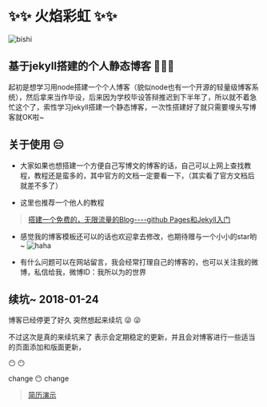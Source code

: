 # :sparkles::sparkles: 火焰彩虹 :sparkles::sparkles:
![bishi](http://7xonct.com1.z0.glb.clouddn.com/rabit/bisihi.gif)
## 基于jekyll搭建的个人静态博客 :dizzy::dizzy::dizzy:
起初是想学习用node搭建一个个人博客（貌似node也有一个开源的轻量级博客系统），然后拿来当作毕设，后来因为学校毕设答辩推迟到下半年了，所以就不着急忙这个了，索性学习jekyll搭建一个静态博客，一次性搭建好了就只需要埋头写博客就OK啦~


## 关于使用 :expressionless:

* 大家如果也想搭建一个方便自己写博文的博客的话，自己可以上网上查找教程，教程还是蛮多的，其中官方的文档一定要看一下，（其实看了官方文档后就差不多了）

* 这里也推荐一个他人的教程


>  [搭建一个免费的，无限流量的Blog----github Pages和Jekyll入门](http://www.ruanyifeng.com/blog/2012/08/blogging_with_jekyll.html0)


* 感觉我的博客模板还可以的话也欢迎拿去修改，也期待赠与一个小小的star哟~ 
![haha](http://7xonct.com1.z0.glb.clouddn.com/rabit/haha.gif)

* 有什么问题可以在网站留言，我会经常打理自己的博客的，也可以关注我的微博，私信给我，微博ID：我所以为的世界



##  续坑~ 2018-01-24

博客已经停更了好久 突然想起来续坑 :stuck_out_tongue_winking_eye: :stuck_out_tongue_winking_eye: 

不过这次是真的来续坑来了 表示会定期稳定的更新，并且会对博客进行一些适当的页面添加和版面更新，

:no_mouth: :no_mouth:

change :no_mouth: change


> [简历演示](#)